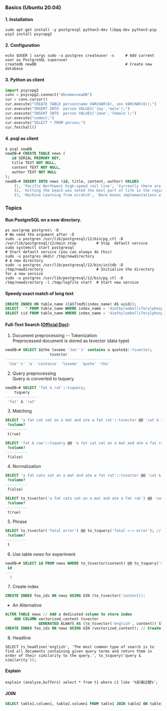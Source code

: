 ### Basics (Ubuntu 20.04)
#### 1. Installation
```shell
sudo apt-get install -y postgresql python3-dev libpq-dev python3-pip 
pip3 install psycopg2
```
#### 2. Configuration
```shell
echo $USER | xargs sudo -u postgres createuser -s     # Add current user as PostgreSQL superuser
createdb newDB                                        # Create new database
```
#### 3. Python as client
```python
import psycopg2
conn = psycopg2.connect("dbname=newDB") 
cur = conn.cursor()
cur.execute("CREATE TABLE person(name VARCHAR(8), sex VARCHAR(8));")
cur.execute("INSERT INTO  person VALUES('Jay','male');")
cur.execute("INSERT INTO  person VALUES('Jane','female');")
cur.execute("commit;")
cur.execute("SELECT * FROM person;") 
cur.fetchall()
```
#### 4. psql as client
```sql
$ psql newDB
newDB=# CREATE TABLE news (
   id SERIAL PRIMARY KEY,
   title TEXT NOT NULL,
   content TEXT NOT NULL,
   author TEXT NOT NULL
); 
newDB=# INSERT INTO news (id, title, content, author) VALUES 
    (1, 'Pacific Northwest high-speed rail line', 'Currently there are only a few options for traveling the 140 miles between Seattle and Vancouver and none of them are ideal.', 'Greg'),
    (2, 'Hitting the beach was voted the best part of life in the region', 'Exploring tracks and trails was second most popular, followed by visiting the shops and then checking out local parks.', 'Ethan'),
    (3, 'Machine Learning from scratch', 'Bare bones implementations of some of the foundational models and algorithms.', 'Jo'); 
```
### Topics 
#### Run PostgreSQL on a new directory.
```shell
ps aux|grep postgres\ -D                                                                       # We need the argument after -D 
sudo -u postgres /usr/lib/postgresql/12/bin/pg_ctl -D /var/lib/postgresql/12/main stop         # Stop  default service
sudo systemctl start postgresql                                                                # Start default service (you can always do this)
sudo -u postgres mkdir /tmp/newdirectory                                                       # A new directory
sudo -u postgres /usr/lib/postgresql/12/bin/initdb -D /tmp/newdirectory                        # Initialize the directory for a new service
sudo -u postgres /usr/lib/postgresql/12/bin/pg_ctl -D /tmp/newdirectory -l /tmp/logfile start  # Start new service
```
#### Speedy exact match of long text
```sql
CREATE INDEX ON table_name (CAST(md5(index_name) AS uuid));
SELECT   * FROM table_name WHERE index_name = 'diethylumbelliferylphosphate' AND md5(index_name)::uuid = md5('diethylumbelliferylphosphate')::uuid;
SELECT cid FROM table_name WHERE index_name = 'diethylumbelliferylphosphate';
```
#### Full-Text Search ([Official Doc](https://www.postgresql.org/docs/12/textsearch.html)): 
1. Document preprocessing -- Tokenization</br>
Preprocessed document is stored as tsvector (data type)
```sql
newDB=# SELECT $$the lexeme 'Joe''s' contains a quote$$::tsvector;
                    tsvector
------------------------------------------------
 'Joe''s' 'a' 'contains' 'lexeme' 'quote' 'the'
```
2. Query preprocessing</br> 
Query is converted to tsquery
```sql
newDB=# SELECT 'fat & rat'::tsquery;
    tsquery
---------------
 'fat' & 'rat'
```
3. Matching
```sql
SELECT 'a fat cat sat on a mat and ate a fat rat'::tsvector @@ 'cat & rat'::tsquery; // & is AND
 ?column?
----------
 t(rue)

SELECT 'fat & cow'::tsquery @@ 'a fat cat sat on a mat and ate a fat rat'::tsvector; // tsquery-tsvector order is not important 
 ?column?
----------
 f(alse)
```
4. Normalization
```sql
SELECT 'a fat cats sat on a mat and ate a fat rat'::tsvector @@ 'cat & rat'::tsquery; // cats is not normalized so no match
 ?column?
----------
 f(alse)

SELECT to_tsvector('a fat cats sat on a mat and ate a fat rat') @@ 'cat & rat'::tsquery; // normalization is proformed 
 ?column?
----------
 t(rue)
```
5. Phrase
```sql
SELECT to_tsvector('fatal error') @@ to_tsquery('fatal <-> error'); // equals ... @@ phraseto_tsquery('fatal error')
 ?column? 
----------
 t 
```
6. Use table <i>news</i> for experiment
```sql
newDB=# SELECT id FROM news WHERE to_tsvector(content) @@ to_tsquery('models & algorithms'); // return id where content has model and algorithm in it. 
 id
----
  3 
```
7. Create index 
```sql
CREATE INDEX foo_idx ON news USING GIN (to_tsvector('content));
```
* An Alternative<br> 
```sql
ALTER TABLE news // Add a dedicated column to store index 
    ADD COLUMN vectorized_content tsvector
               GENERATED ALWAYS AS (to_tsvector('english', content)) STORED; 
CREATE INDEX foo_idx ON news USING GIN (vectorized_content); // Create index on the dedicated column
``` 
8. Headline
```
SELECT ts_headline('english', 'The most common type of search is to find all documents containing given query terms and return them in order of their similarity to the query.', to_tsquery('query & similarity'));
```
#### Explain
```
explain (analyze,buffers) select * from t1 where c1 like '%存储过程%';
```
#### JOIN
```sql
SELECT table1.column1, table2.column1 FROM table1 JOIN table2 ON table1.column2=table2.column2;
``` 
